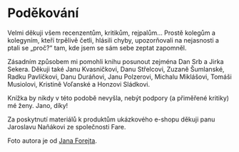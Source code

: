 # Poděkování

Velmi děkuji všem recenzentům, kritikům, rejpalům… Prostě kolegům a kolegyním, kteří trpělivě četli, hlásili chyby, upozorňovali na nejasnosti a ptali se „proč?“ tam, kde jsem se sám sebe zeptat zapomněl.

Zásadním způsobem mi pomohli knihu posunout zejména Dan Srb a Jirka Sekera. Děkuji také Janu Kvasničkovi, Danu Střelcovi, Zuzaně Šumlanské, Radku Pavlíčkovi, Danu Duráňovi, Janu Polzerovi, Michalu Miklášovi, Tomáši Musiolovi, Kristině Voľanské a Honzovi Sládkovi.

Knížka by nikdy v této podobě nevyšla, nebýt podpory (a přiměřené kritiky) mé ženy. Jano, díky!

Za poskytnutí materiálů k produktům ukázkového e-shopu děkuji panu Jaroslavu Naňákovi ze společnosti Fare.

Foto autora je od [Jana Forejta](https://about.me/janforejt). 

